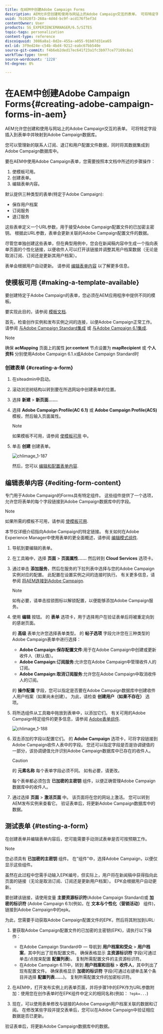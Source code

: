 ```yaml
---
title: 在AEM中创建Adobe Campaign Forms
description: AEM允许您创建和使用与网站上的Adobe Campaign交互的表单。 可将特定字段插入到表单中并映射到Adobe Campaign数据库。
uuid: 7b1028f3-268a-4d4d-bc9f-acd176f5ef3d
contentOwner: User
products: SG_EXPERIENCEMANAGER/6.5/SITES
topic-tags: personalization
content-type: reference
discoiquuid: 3086a8a1-8d2e-455a-a055-91b07d31ea65
exl-id: 3f9ed24e-c54b-4bd4-9212-eabc67bb540e
source-git-commit: f4b6eb2ded17ec641f23a1fc3b977ce77169c8a1
workflow-type: tm+mt
source-wordcount: '1228'
ht-degree: 0%

---
```


# 在AEM中创建Adobe Campaign Forms{#creating-adobe-campaign-forms-in-aem}

AEM允许您创建和使用与网站上的Adobe Campaign交互的表单。 可将特定字段插入到表单中并映射到Adobe Campaign数据库。

您可以管理新的联系人订阅、退订和用户配置文件数据，同时将其数据集成到Adobe Campaign数据库中。

要在AEM中使用Adobe Campaign表单，您需要按照本文档中所述的步骤操作：

1. 使模板可用。
1. 创建表单。
1. 编辑表单内容。

默认提供三种类型的表单(特定于Adobe Campaign):

* 保存用户档案
* 订阅服务
* 退订服务

这些表单定义一个URL参数，用于接受Adobe Campaign配置文件的已加密主密钥。 根据此URL参数，表单会更新关联的Adobe Campaign配置文件的数据。

尽管您单独创建这些表单，但在典型用例中，您会在新闻稿内容中生成一个指向表单页面的个性化链接，以便收件人可以打开该链接并调整其用户档案数据（无论是取消订阅、订阅还是更新其用户档案）。

表单会根据用户自动更新。 请参阅 [编辑表单内容](#editing-form-content) 以了解更多信息。

## 使模板可用 {#making-a-template-available}

要创建特定于Adobe Campaign的表单，您必须在AEM应用程序中提供不同的模板。

要实现此目的，请参阅 [模板文档](/help/sites-developing/page-templates-static.md#templateavailability).

首先，检查创作实例和发布实例之间的连接，以便Adobe Campaign正常工作。 请参阅 [与Adobe Campaign Standard集成](/help/sites-administering/campaignstandard.md) 或 [与Adobe Campaign 6.1集成](/help/sites-administering/campaignonpremise.md).

>[!NOTE]
>
>确保 **acMapping** 页面上的属性 **jcr:content** 节点设置为 **mapRecipient** 或 **个人资料** 分别使用Adobe Campaign 6.1.x或Adobe Campaign Standard时

### 创建表单 {#creating-a-form}

1. 在siteadmin中启动。
1. 滚动浏览树结构以转到要在所选网站中创建表单的位置。
1. 选择 **新建** > **新页面……**.
1. 选择 **Adobe Campaign Profile(AC 6.1)** 或 **Adobe Campaign Profile(ACS)** 模板，然后输入页面属性。

   >[!NOTE]
   >
   >如果模板不可用，请参阅 [使模板可用](/help/sites-classic-ui-authoring/classic-personalization-ac.md#activatingatemplate) 中。

1. 单击 **创建** 创建表单。

   ![chlimage_1-187](assets/chlimage_1-187.png)

   然后，您可以 [编辑和配置表单内容](#editing-form-content).

## 编辑表单内容 {#editing-form-content}

专门用于Adobe Campaign的Forms具有特定组件。 这些组件提供了一个选项，允许您将表单的每个字段链接到Adobe Campaign数据库中的字段。

>[!NOTE]
>
>如果所需的模板不可用，请参阅 [使模板可用](/help/sites-classic-ui-authoring/classic-personalization-ac.md#activatingatemplate).

本节仅详细介绍指向Adobe Campaign的特定链接。 有关如何在Adobe Experience Manager中使用表单的更全面概述，请参阅 [编辑模式组件](/help/sites-classic-ui-authoring/classic-page-author-edit-mode.md).

1. 导航到要编辑的表单。
1. 在工具箱中，选择 **页面** > **页面属性……** 然后转到 **Cloud Services** 选项卡。
1. 通过单击 **添加服务**，然后在服务的下拉列表中选择与您的Adobe Campaign实例对应的配置。 此配置在设置实例之间的连接时执行。 有关更多信息，请参阅 [将AEM连接到Adobe Campaign](/help/sites-administering/campaignonpremise.md#connecting-aem-to-adobe-campaign).

   >[!NOTE]
   >
   >如有必要，请单击挂锁图标以解锁配置，以便能够添加Adobe Campaign服务。

1. 使用 **编辑** 按钮。 的 **表单** 选项卡，用于选择用户在验证表单后将被重定向到的感谢页面。

   的 **高级** 表单允许您选择表单类型。 的 **帖子选项** 字段允许您在三种类型的Adobe Campaign表单中进行选择：

   * **Adobe Campaign:保存配置文件**:用于在Adobe Campaign中创建或更新收件人（默认值）。
   * **Adobe Campaign:订阅服务**:允许您在Adobe Campaign中管理收件人的订阅。
   * **Adobe Campaign:取消订阅服务**:允许您在Adobe Campaign中取消收件人的订阅。

   的 **操作配置** 字段，您可以指定是否要在Adobe Campaign数据库中创建收件人用户档案（如果尚未创建）。 为此，请检查 **创建用户（如果不存在）** 选项。

1. 将所选组件从工具箱中拖放到表单中，以添加它们。 有关可用的Adobe Campaign特定组件的更多信息，请参阅 [Adobe表单组件](/help/sites-classic-ui-authoring/classic-personalization-ac-components.md).

   ![chlimage_1-188](assets/chlimage_1-188.png)

1. 双击添加的字段以配置它们。 的 **Adobe Campaign** 选项卡，可将字段链接到Adobe Campaign收件人表中的字段。 您还可以指定字段是否是协调键值的一部分，该协调键值允许识别Adobe Campaign数据库中已存在的收件人。

   >[!CAUTION]
   >
   >的 **元素名称** 每个表单字段必须不同。 如有必要，请更改。
   >
   >每个表单都必须包含 **已加密的主密钥** 组件，以便正确管理Adobe Campaign数据库中的收件人。

1. 通过选择 **页面** > **激活页面** 中。 该页面将在您的网站上激活。 您可以转到AEM发布实例来查看它。 验证表单后，将更新Adobe Campaign数据库中的数据。

## 测试表单 {#testing-a-form}

在创建表单并编辑表单内容后，您可能需要手动测试表单是否可按预期工作。

>[!NOTE]
>
>您必须具有 **已加密的主密钥** 组件。 在“组件”中，选择Adobe Campaign，以便仅显示这些组件。
>
>虽然在此过程中您需手动输入EPK编号，但实际上，用户将在新闻稿中获得指向此页面的链接（无论是取消订阅、订阅还是更新用户档案）。 EPK会根据用户自动更新。
>
>要创建该链接，请使用变量 **主要资源标识符**(Adobe Campaign Standard)或 **加密的标识符** (Adobe Campaign 6.1)(例如，在 **文本与个性化（营销活动）** 组件)，链接到Adobe Campaign中的epk。

为此，您需要手动获取Adobe Campaign配置文件的EPK，然后将其附加到URL:

1. 要获取Adobe Campaign配置文件的已加密的主密钥(EPK)，请执行以下操作：

   * 在Adobe Campaign Standard中 — 导航到 **用户档案和受众** > **用户档案**，其中列出了现有配置文件。 确保表格显示 **主资源标识符** 字段(可通过单击/点按来配置 **配置列表**)。 复制所需配置文件的主资源标识符。
   * 在Adobe Campaign 6.11中，转到 **用户档案和目标** >  **收件人**，其中列出了现有配置文件。 确保表格显示 **加密的标识符** 字段(可通过右键单击某个条目并选择 **配置列表……**)。 复制所需配置文件的加密标识符。

1. 在AEM中，打开发布实例上的表单页面，并将步骤1中的EPK作为URL参数附加：使用您在创作表单时在EPK组件中定义的相同名称(例如： `?epk=...`)
1. 现在，可以使用表单修改与链接的Adobe Campaign用户档案关联的数据和订阅。 在修改某些字段并提交表单后，您可以在Adobe Campaign中验证相应数据是否已更新。

验证表单后，将更新Adobe Campaign数据库中的数据。
